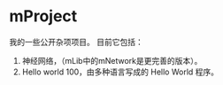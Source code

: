 # mProject
我的一些公开杂项项目。
目前它包括：
1. 神经网络，（mLib中的mNetwork是更完善的版本）。
2. Hello world 100，由多种语言写成的 Hello World 程序。
